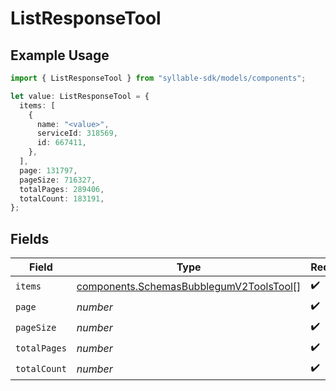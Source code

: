 # ListResponseTool

## Example Usage

```typescript
import { ListResponseTool } from "syllable-sdk/models/components";

let value: ListResponseTool = {
  items: [
    {
      name: "<value>",
      serviceId: 318569,
      id: 667411,
    },
  ],
  page: 131797,
  pageSize: 716327,
  totalPages: 289406,
  totalCount: 183191,
};
```

## Fields

| Field                                                                                              | Type                                                                                               | Required                                                                                           | Description                                                                                        |
| -------------------------------------------------------------------------------------------------- | -------------------------------------------------------------------------------------------------- | -------------------------------------------------------------------------------------------------- | -------------------------------------------------------------------------------------------------- |
| `items`                                                                                            | [components.SchemasBubblegumV2ToolsTool](../../models/components/schemasbubblegumv2toolstool.md)[] | :heavy_check_mark:                                                                                 | N/A                                                                                                |
| `page`                                                                                             | *number*                                                                                           | :heavy_check_mark:                                                                                 | N/A                                                                                                |
| `pageSize`                                                                                         | *number*                                                                                           | :heavy_check_mark:                                                                                 | N/A                                                                                                |
| `totalPages`                                                                                       | *number*                                                                                           | :heavy_check_mark:                                                                                 | N/A                                                                                                |
| `totalCount`                                                                                       | *number*                                                                                           | :heavy_check_mark:                                                                                 | N/A                                                                                                |